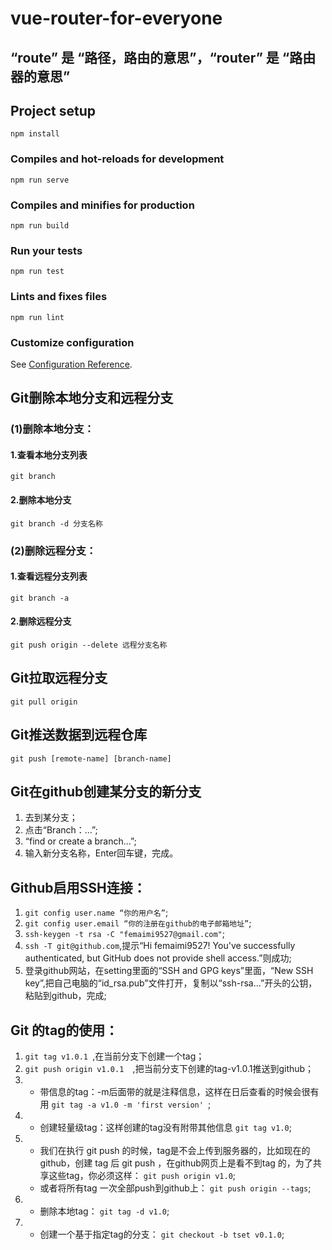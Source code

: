 # vue-router-for-everyone

## “route” 是 “路径，路由的意思”，“router” 是 “路由器的意思” 

## Project setup
```
npm install
```

### Compiles and hot-reloads for development
```
npm run serve
```

### Compiles and minifies for production
```
npm run build
```

### Run your tests
```
npm run test
```

### Lints and fixes files
```
npm run lint
```

### Customize configuration
See [Configuration Reference](https://cli.vuejs.org/config/).


## Git删除本地分支和远程分支
### (1)删除本地分支：

#### 1.查看本地分支列表
```
git branch
```

#### 2.删除本地分支
```
git branch -d 分支名称
```

### (2)删除远程分支：

#### 1.查看远程分支列表
```
git branch -a
```
#### 2.删除远程分支
```
git push origin --delete 远程分支名称
```
## Git拉取远程分支

```
git pull origin
```
## Git推送数据到远程仓库

```
git push [remote-name] [branch-name]
```

## Git在github创建某分支的新分支
1. 去到某分支；
2. 点击“Branch：...”;
3. “find or create a branch...”;
4. 输入新分支名称，Enter回车键，完成。

## Github启用SSH连接：
1. ```git config user.name “你的用户名”```;
2. ```git config user.email “你的注册在github的电子邮箱地址”```;
3. ```ssh-keygen -t rsa -C "femaimi9527@gmail.com"```;
4. ```ssh -T git@github.com```,提示“Hi femaimi9527! You've successfully authenticated, but GitHub does not provide shell access.”则成功;
5. 登录github网站，在setting里面的“SSH and GPG keys”里面，“New SSH key”,把自己电脑的“id_rsa.pub”文件打开，复制以“ssh-rsa...”开头的公钥，粘贴到github，完成;

## Git 的tag的使用：
1. ```git tag v1.0.1 ```,在当前分支下创建一个tag；
2. ```git push origin v1.0.1  ```,把当前分支下创建的tag-v1.0.1推送到github；
3. - 带信息的tag：-m后面带的就是注释信息，这样在日后查看的时候会很有用
   ```git tag -a v1.0 -m 'first version' ```;
4. - 创建轻量级tag：这样创建的tag没有附带其他信息
   ```git tag v1.0```;
5. - 我们在执行 git push 的时候，tag是不会上传到服务器的，比如现在的github，创建 tag 后 git push ，在github网页上是看不到tag 的，为了共享这些tag，你必须这样：
   ```git push origin v1.0```;
   - 或者将所有tag 一次全部push到github上：
   ```git push origin --tags```;
6. - 删除本地tag：
   ```git tag -d v1.0```;
7. - 创建一个基于指定tag的分支：
   ```git checkout -b tset v0.1.0```;
